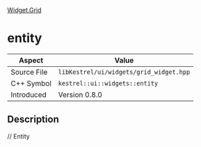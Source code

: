 [Widget.Grid](index)
# entity
| Aspect | Value |
| --- | --- |
| Source File | `libKestrel/ui/widgets/grid_widget.hpp` |
| C++ Symbol | `kestrel::ui::widgets::entity` |
| Introduced | Version 0.8.0 |
## Description
// Entity
